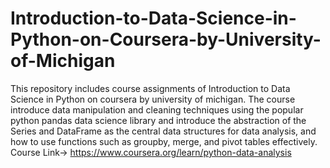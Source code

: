# Introduction-to-Data-Science-in-Python-on-Coursera-by-University-of-Michigan
This repository includes course assignments of Introduction to Data Science in Python on coursera by university of michigan.
The course introduce data manipulation and cleaning techniques using the popular python pandas data science library and
introduce the abstraction of the Series and DataFrame as the central data structures for data analysis,
and how to use functions such as groupby, merge, and pivot tables effectively.
Course Link-> https://www.coursera.org/learn/python-data-analysis
